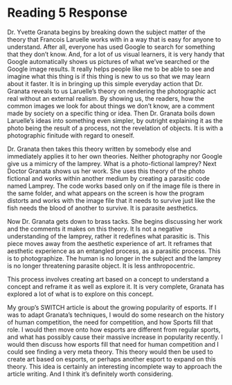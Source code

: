 # Reading 5 Response

  Dr. Yvette Granata begins by breaking down the subject matter of the theory that Francois Laruelle works with in a way that is easy for anyone to understand. After all, everyone has used Google to search for something that they don’t know. And, for a lot of us visual learners, it is very handy that Google automatically shows us pictures of what we’ve searched or the Google image results. It really helps people like me to be able to see and imagine what this thing is if this thing is new to us so that we may learn about it faster. It is in bringing up this simple everyday action that Dr. Granata reveals to us Laruelle’s theory on rendering the photographic act real without an external realism. By showing us, the readers, how the common images we look for about things we don’t know, are a comment made by society on a specific thing or idea. Then Dr. Granata boils down Laruelle’s ideas into something even simpler, by outright explaining it as the photo being the result of a process, not the revelation of objects. It is with a photographic finitude with regard to oneself.
  
  Dr. Granata then takes this theory written by somebody else and immediately applies it to her own theories. Neither photography nor Google give us a mimicry of the lamprey. What is a photo-fictional lamprey? Next Doctor Granata shows us her work. She uses this theory of the photo fictional and works within another medium by creating a parasitic code named Lamprey. The code works based only on if the image file is there in the same folder, and what appears on the screen is how the program distorts and works with the image file that it needs to survive just like the fish needs the blood of another to survive. It is parasite aesthetics.
	
  Now Dr. Granata gets down to brass tacks. She begins discussing her work and the comments it makes on this theory. It Is not a negative understanding of the lamprey, rather it redefines what parasitic is. This piece moves away from the aesthetic experience of art. It reframes that aesthetic experience as an entangled process, as a parasitic process. This is to photographize. The human is no longer in the subject and the lamprey is no longer threatening parasite object. It is less anthropocentric.
	
  This process involves creating art based on a concept to understand a concept and reframe it as well as explore it. It is very complete, Granata has explored a lot of what is to explore on this concept.
	
  My group’s SWITCH article is about the growing popularity of esports. If I was to adapt Granata’s techniques, I would do some research on the history of human competition, the need for competition, and how Sports fill that role. I would then move onto how esports are different from regular sports, and what has possibly cause their massive increase in popularity recently. I would then discuss how esports fill that need for human competition and I could see finding a very meta theory.  This theory would then be used to create art based on esports, or perhaps another esport to expand on this theory. This idea is certainly an interesting incomplete way to approach the article writing. And I think it’s definitely worth considering.

